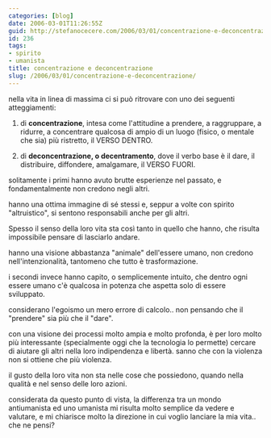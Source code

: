 ```yaml
---
categories: [blog]
date: 2006-03-01T11:26:55Z
guid: http://stefanocecere.com/2006/03/01/concentrazione-e-deconcentrazione/
id: 236
tags:
- spirito
- umanista
title: concentrazione e deconcentrazione
slug: /2006/03/01/concentrazione-e-deconcentrazione/
---
```


nella vita in linea di massima ci si può ritrovare con uno dei seguenti atteggiamenti:
  
1) di **concentrazione**, intesa come l'attitudine a prendere, a raggruppare, a ridurre, a concentrare qualcosa di ampio di un luogo (fisico, o mentale che sia) più ristretto, il VERSO DENTRO.
  
2) di **deconcentrazione, o decentramento**, dove il verbo base è il dare, il distribuire, diffondere, amalgamare, il VERSO FUORI.

solitamente i primi hanno avuto brutte esperienze nel passato, e fondamentalmente non credono negli altri.
  
hanno una ottima immagine di sé stessi e, seppur a volte con spirito "altruistico", si sentono responsabili anche per gli altri.
  
Spesso il senso della loro vita sta così tanto in quello che hanno, che risulta impossibile pensare di lasciarlo andare.
  
hanno una visione abbastanza "animale" dell'essere umano, non credono nell'intenzionalità, tantomeno che tutto è trasformazione.

i secondi invece hanno capito, o semplicemente intuito, che dentro ogni essere umano c'è qualcosa in potenza che aspetta solo di essere sviluppato.
  
considerano l'egoismo un mero errore di calcolo.. non pensando che il "prendere" sia più che il "dare".
  
con una visione dei processi molto ampia e molto profonda, è per loro molto più interessante (specialmente oggi che la tecnologia lo permette) cercare di aiutare gli altri nella loro indipendenza e libertà. sanno che con la violenza non si ottiene che più violenza.
  
il gusto della loro vita non sta nelle cose che possiedono, quando nella qualità e nel senso delle loro azioni.

considerata da questo punto di vista, la differenza tra un mondo antiumanista ed uno umanista mi risulta molto semplice da vedere e valutare, e mi chiarisce molto la direzione in cui voglio lanciare la mia vita.. che ne pensi?